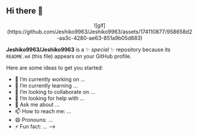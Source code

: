 ## Hi there 👋

<div id="header" align="center">
    ![gif](https://github.com/Jeshiko9963/Jeshiko9963/assets/174110877/958658d2-aa3c-4280-ae63-851a9b05d683)
</div>




**Jeshiko9963/Jeshiko9963** is a ✨ _special_ ✨ repository because its `README.md` (this file) appears on your GitHub profile.

Here are some ideas to get you started:

- 🔭 I’m currently working on ...
- 🌱 I’m currently learning ...
- 👯 I’m looking to collaborate on ...
- 🤔 I’m looking for help with ...
- 💬 Ask me about ...
- 📫 How to reach me: ...
- 😄 Pronouns: ...
- ⚡ Fun fact: ...
-->

